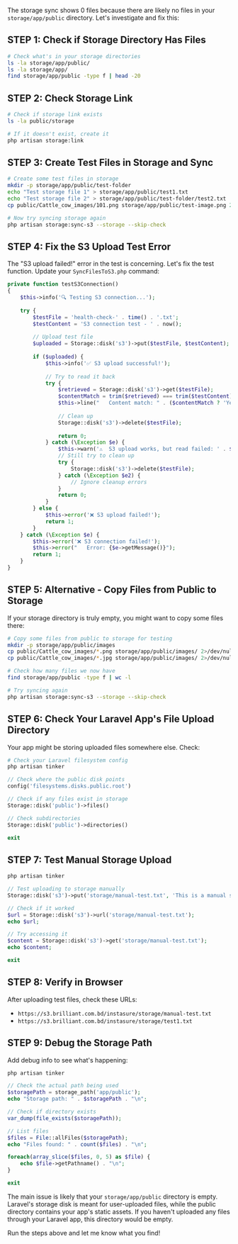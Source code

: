 The storage sync shows 0 files because there are likely no files in your `storage/app/public` directory. Let's investigate and fix this:

## STEP 1: Check if Storage Directory Has Files

```bash
# Check what's in your storage directories
ls -la storage/app/public/
ls -la storage/app/
find storage/app/public -type f | head -20
```

## STEP 2: Check Storage Link

```bash
# Check if storage link exists
ls -la public/storage

# If it doesn't exist, create it
php artisan storage:link
```

## STEP 3: Create Test Files in Storage and Sync

```bash
# Create some test files in storage
mkdir -p storage/app/public/test-folder
echo "Test storage file 1" > storage/app/public/test1.txt
echo "Test storage file 2" > storage/app/public/test-folder/test2.txt
cp public/Cattle_cow_images/101.png storage/app/public/test-image.png 2>/dev/null || echo "No cattle images to copy"

# Now try syncing storage again
php artisan storage:sync-s3 --storage --skip-check
```

## STEP 4: Fix the S3 Upload Test Error

The "S3 upload failed!" error in the test is concerning. Let's fix the test function. Update your `SyncFilesToS3.php` command:

```php
private function testS3Connection()
{
    $this->info('🔍 Testing S3 connection...');
    
    try {
        $testFile = 'health-check-' . time() . '.txt';
        $testContent = 'S3 connection test - ' . now();
        
        // Upload test file
        $uploaded = Storage::disk('s3')->put($testFile, $testContent);
        
        if ($uploaded) {
            $this->info('✅ S3 upload successful!');
            
            // Try to read it back
            try {
                $retrieved = Storage::disk('s3')->get($testFile);
                $contentMatch = trim($retrieved) === trim($testContent);
                $this->line("   Content match: " . ($contentMatch ? 'Yes' : 'No'));
                
                // Clean up
                Storage::disk('s3')->delete($testFile);
                
                return 0;
            } catch (\Exception $e) {
                $this->warn('⚠️  S3 upload works, but read failed: ' . $e->getMessage());
                // Still try to clean up
                try {
                    Storage::disk('s3')->delete($testFile);
                } catch (\Exception $e2) {
                    // Ignore cleanup errors
                }
                return 0;
            }
        } else {
            $this->error('❌ S3 upload failed!');
            return 1;
        }
    } catch (\Exception $e) {
        $this->error('❌ S3 connection failed!');
        $this->error("   Error: {$e->getMessage()}");
        return 1;
    }
}
```

## STEP 5: Alternative - Copy Files from Public to Storage

If your storage directory is truly empty, you might want to copy some files there:

```bash
# Copy some files from public to storage for testing
mkdir -p storage/app/public/images
cp public/Cattle_cow_images/*.png storage/app/public/images/ 2>/dev/null || echo "No images found"
cp public/Cattle_cow_images/*.jpg storage/app/public/images/ 2>/dev/null || echo "No jpg images found"

# Check how many files we now have
find storage/app/public -type f | wc -l

# Try syncing again
php artisan storage:sync-s3 --storage --skip-check
```

## STEP 6: Check Your Laravel App's File Upload Directory

Your app might be storing uploaded files somewhere else. Check:

```bash
# Check your Laravel filesystem config
php artisan tinker
```

```php
// Check where the public disk points
config('filesystems.disks.public.root')

// Check if any files exist in storage
Storage::disk('public')->files()

// Check subdirectories
Storage::disk('public')->directories()

exit
```

## STEP 7: Test Manual Storage Upload

```bash
php artisan tinker
```

```php
// Test uploading to storage manually
Storage::disk('s3')->put('storage/manual-test.txt', 'This is a manual storage test');

// Check if it worked
$url = Storage::disk('s3')->url('storage/manual-test.txt');
echo $url;

// Try accessing it
$content = Storage::disk('s3')->get('storage/manual-test.txt');
echo $content;

exit
```

## STEP 8: Verify in Browser

After uploading test files, check these URLs:
- `https://s3.brilliant.com.bd/instasure/storage/manual-test.txt`
- `https://s3.brilliant.com.bd/instasure/storage/test1.txt`

## STEP 9: Debug the Storage Path

Add debug info to see what's happening:

```bash
php artisan tinker
```

```php
// Check the actual path being used
$storagePath = storage_path('app/public');
echo "Storage path: " . $storagePath . "\n";

// Check if directory exists
var_dump(file_exists($storagePath));

// List files
$files = File::allFiles($storagePath);
echo "Files found: " . count($files) . "\n";

foreach(array_slice($files, 0, 5) as $file) {
    echo $file->getPathname() . "\n";
}

exit
```

The main issue is likely that your `storage/app/public` directory is empty. Laravel's storage disk is meant for user-uploaded files, while the public directory contains your app's static assets. If you haven't uploaded any files through your Laravel app, this directory would be empty.

Run the steps above and let me know what you find!
